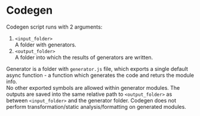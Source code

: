 # Codegen

Codegen script runs with 2 arguments:

1. `<input_folder>`<br>
   A folder with generators.
2. `<output_folder>`<br>
   A folder into which the results of generators are written.

Generator is a folder with `generator.js` file, which exports a single default async function - a function which generates the code and returs the module info.<br>
No other exported symbols are allowed within generator modules.
The outputs are saved into the same relative path to `<output_folder>` as between `<input_folder>` and the generator folder.
Codegen does not perform transformation/static analysis/formatting on generated modules.
